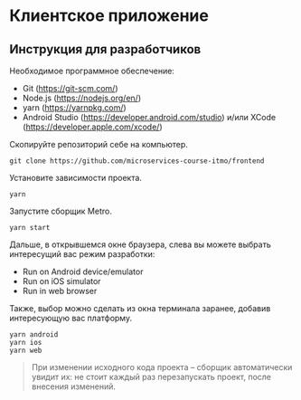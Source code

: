 # Клиентское приложение

## Инструкция для разработчиков

Необходимое программное обеспечение:

- Git (https://git-scm.com/)
- Node.js (https://nodejs.org/en/)
- yarn (https://yarnpkg.com/)
- Android Studio (https://developer.android.com/studio) и/или XCode (https://developer.apple.com/xcode/)

Скопируйте репозиторий себе на компьютер.

```
git clone https://github.com/microservices-course-itmo/frontend
```

Установите зависимости проекта.

```
yarn
```

Запустите сборщик Metro.

```
yarn start
```

Дальше, в открывшемся окне браузера, слева вы можете выбрать интересущий вас режим разработки:

- Run on Android device/emulator
- Run on iOS simulator
- Run in web browser

Также, выбор можно сделать из окна терминала заранее, добавив интересующую вас платформу.

```
yarn android
yarn ios
yarn web
```

> При изменении исходного кода проекта – сборщик автоматически увидит их: не стоит каждый раз перезапускать проект, после внесения изменений.
